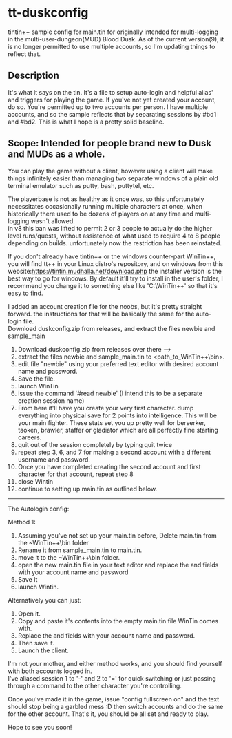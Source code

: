 # tt-duskconfig
tintin++ sample config for main.tin for originally intended for multi-logging in the multi-user-dungeon(MUD) Blood Dusk. 
As of the current version(9), it is no longer permitted to use multiple accounts, so I'm updating things to reflect that.

Description
------------
It's what it says on the tin.  It's a file to setup auto-login and helpful alias' and triggers for playing the game.  If you've not yet created your account, do so. You're permitted up to two accounts per person. 
I have multiple accounts, and so the sample reflects that by separating sessions by #bd1 and #bd2.  This is what I hope is a pretty solid baseline.

Scope: Intended for people brand new to Dusk and MUDs as a whole. 
------------
You can play the game without a client, however using a client will make things infinitely easier than managing two separate windows of a plain old terminal emulator such as putty, bash, puttytel, etc.   

The playerbase is not as healthy as it once was, so this unfortunately necessitates occasionally running multiple characters at once, when historically there used to be dozens of players on at any time and multi-logging wasn't allowed.  
in v8 this ban was lifted to permit 2 or 3 people to actually do the higher level runs/quests, without assistence of what used to require 4 to 8 people depending on builds. unfortunately now the restriction has been reinstated. 

If you don't already have tintin++ or the windows counter-part WinTin++, you will find tt++ in your Linux distro's repository, and on windows from this website:https://tintin.mudhalla.net/download.php
the installer version is the best way to go for windows.  By default it'll try to install in the user's folder, I recommend you change it to something else like 'C:\WinTin++\' so that it's easy to find.

I added an account creation file for the noobs, but it's pretty straight forward. the instructions for that will be basically the same for the auto-login file.  
Download duskconfig.zip from releases, and extract the files newbie and sample_main

1.  Download duskconfig.zip from releases over there --> 
2.  extract the files newbie and sample_main.tin to <path_to_WinTin++\bin>.
3.  edit file "newbie" using your preferred text editor with desired account name and password.
4.  Save the file.
5.  launch WinTin
6.  issue the command '#read newbie' (I intend this to be a separate creation session name)
7.  From here it'll have you create your very first character. dump everything into physical save for 2 points into intelligence.  This will be your main fighter. 
These stats set you up pretty well for berserker, taoken, brawler, staffer or gladiator which are all perfectly fine starting careers.
8.  quit out of the session completely by typing quit twice
9.  repeat step 3, 6, and 7 for making a second account with a different username and password.
10.  Once you have completed creating the second account and first character for that account, repeat step 8
11. close Wintin 
12. continue to setting up main.tin as outlined below.

______________________________

The Autologin config:

Method 1:

1. Assuming you've not set up your main.tin before, Delete main.tin from the ~WinTin++\bin folder
2. Rename it from sample_main.tin to main.tin.
3. move it to the ~WinTin++\bin folder.
4. open the new main.tin file in your text editor and replace the <account> and <password> fields with your account name and password 
5. Save It
6. launch Wintin.

Alternatively you can just: 

1. Open it.
2. Copy and paste it's contents into the empty main.tin file WinTin comes with.
3. Replace the <account> and <password> fields with your account name and password.
4. Then save it.  
5. Launch the client.

I'm not your mother, and either method works, and you should find yourself with both accounts logged in.  
I've aliased session 1 to '-' and 2 to '=' for quick switching or just passing through a command to the other character you're controlling.

Once you've made it in the game, issue "config fullscreen on" and the text should stop being a garbled mess :D 
then switch accounts and do the same for the other account.  That's it, you should be all set and ready to play. 

 Hope to see you soon!  


